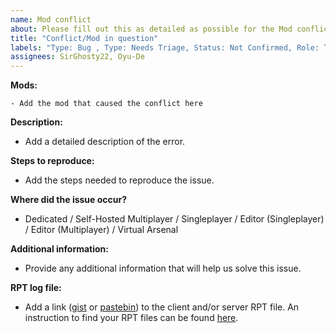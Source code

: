 ```yaml
---
name: Mod conflict
about: Please fill out this as detailed as possible for the Mod conflict.
title: "Conflict/Mod in question"
labels: "Type: Bug , Type: Needs Triage, Status: Not Confirmed, Role: Tester"
assignees: SirGhosty22, Oyu-De
---
```

<!---NOTE: Replace Add the mod that caused the conflict here
with the mod you believed to be the issue, Ensure you upload and rpt . .-->

**Mods:**
```
- Add the mod that caused the conflict here
```

**Description:**
- Add a detailed description of the error.

**Steps to reproduce:**
- Add the steps needed to reproduce the issue.

**Where did the issue occur?**
- Dedicated / Self-Hosted Multiplayer / Singleplayer / Editor (Singleplayer) / Editor (Multiplayer) / Virtual Arsenal

**Additional information:**
- Provide any additional information that will help us solve this issue.


**RPT log file:**
- Add a link ([gist](https://gist.github.com) or [pastebin](http://pastebin.com)) to the client and/or server RPT file. An instruction to find your RPT files can be found [here](https://community.bistudio.com/wiki/Crash_Files#Arma_3).

